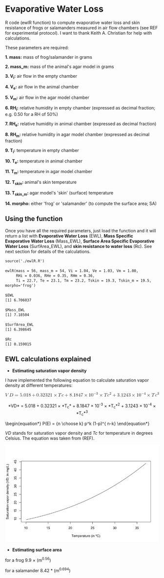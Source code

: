# Evaporative Water Loss

R code (ewlR function) to compute evaporative water loss and skin resistance of frogs or salamanders measured in air flow chambers (see REF for experimental protocol). I want to thank Keith A. Christian for help with calculations. 

These parameters are required:

**1. mass:** mass of frog/salamander in grams

**2. mass_m:** mass of the animal's agar model in grams

**3. V<sub>i</sub>:** air flow in the empty chamber

**4. V<sub>e</sub>:** air flow in the animal chamber

**5. V<sub>m</sub>:** air flow in the agar model chamber

**6. RH<sub>i</sub>:** relative humidity in empty chamber (expressed as decimal fraction; e.g. 0.50 for a RH of 50%)

**7. RH<sub>e</sub>:** relative humidity in animal chamber (expressed as decimal fraction)

**8. RH<sub>m</sub>:** relative humidity in agar model chamber (expressed as decimal fraction)

**9. T<sub>i</sub>:** temperature in empty chamber

**10. T<sub>e</sub>:** temperature in animal chamber

**11. T<sub>m</sub>:** temperature in agar model chamber

**12. T<sub>skin</sub>:** animal's skin temperature

**13. T<sub>skin_m</sub>:** agar model's 'skin' (surface) temperature

**14. morpho:** either 'frog' or 'salamander' (to compute the surface area; SA)

## Using the function
Once you have all the required parameters, just load the function and it will return a list with **Evaporative Water Loss** (EWL), **Mass Specific Evaporative Water Loss** (Mass_EWL), **Surface Area Specific Evaporative Water Loss** (SurfArea_EWL), and **skin resistance to water loss** (Rc). See next section for details of the calculations. 

```{r}
source('./ewlR.R')

ewlR(mass = 56, mass_m = 54, Vi = 1.04, Ve = 1.03, Vm = 1.00, 
     RHi = 0.036, RHe = 0.35, RHm = 0.36,
     Ti = 22.7, Te = 23.1, Tm = 23.2, Tskin = 19.3, Tskin_m = 19.5, morpho='frog')

$EWL
[1] 6.706037

$Mass_EWL
[1] 7.18504

$SurfArea_EWL
[1] 6.398645

$Rc
[1] 0.159015

```

## EWL calculations explained

* __Estimating saturation vapor density__

I have implemented the following equation to calculate saturation vapor density at different temperatures:

![VD](./images/CodeCogsEqn.gif)

<div align="center">
*VD* = 5.018 + 0.32321 &times; *T<sub>c</sub>* + 8.1847 &times; 10<sup>-3</sup> &times; *T<sub>c</sub>*<sup>2</sup> + 3.1243 &times; 10<sup>-4</sup> &times; *T<sub>c</sub>*<sup>3</sup>
</div>

\begin{equation*}
P(E)   = {n \choose k} p^k (1-p)^{ n-k} 
\end{equation*}


*VD* stands for saturation vapor density and *Tc* for temperature in degrees Celsius. The equation was taken from (REF).


![VD](./images/VD_plot.png)

* __Estimating surface area__

for a frog 9.9 &times; (m<sup>0.56</sup>)

for a salamander 8.42 * (m<sup>0.694</sup>) 